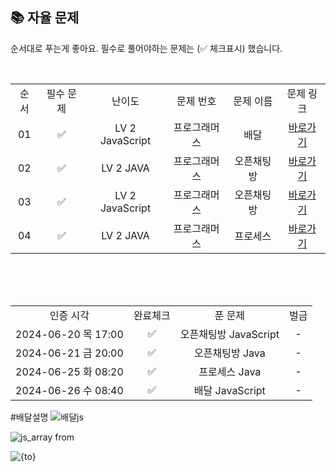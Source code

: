 
## 📚 자율 문제

순서대로 푸는게 좋아요.
필수로 풀어야하는 문제는 (✅ 체크표시) 했습니다.

<br/>
<table>
  <tr>
    <td align="center">순서</td>
    <td align="center">필수 문제</td>
    <td align="center">난이도</td>
    <td align="center">문제 번호</td>
    <td align="center">문제 이름</td>
    <td align="center">문제 링크</td>
  </tr>
   <tr>
    <td align="center">01</td>
    <td align="center">✅</td>
    <td align="center">LV 2 JavaScript</td>
    <td align="center">프로그래머스</td>
    <td align="center">배달</td>
    <td align="center"><a href="https://school.programmers.co.kr/learn/courses/30/lessons/12978">바로가기</a></td>
  </tr>
     <tr>
    <td align="center">02</td>
    <td align="center">✅</td>
    <td align="center">LV 2 JAVA</td>
    <td align="center">프로그래머스</td>
    <td align="center">오픈채팅방</td>
    <td align="center"><a href="https://school.programmers.co.kr/learn/courses/30/lessons/42888">바로가기</a></td>
  </tr>
  <tr>
    <td align="center">03</td>
    <td align="center">✅</td>
    <td align="center">LV 2 JavaScript</td>
    <td align="center">프로그래머스</td>
    <td align="center">오픈채팅방</td>
    <td align="center"><a href="https://school.programmers.co.kr/learn/courses/30/lessons/42888">바로가기</a></td>
  </tr>
     <tr>
    <td align="center">04</td>
    <td align="center">✅</td>
    <td align="center">LV 2 JAVA</td>
    <td align="center">프로그래머스</td>
    <td align="center">프로세스</td>
    <td align="center"><a href="https://school.programmers.co.kr/learn/courses/30/lessons/42587">바로가기</a></td>
  </tr>

</table>
<br/><br/>


<br>

<table>
  <tr>
    <td align="center">인증 시각</td>
    <td align="center">완료체크</td>
    <td align="center">푼 문제</td>
    <td align="center">벌금</td>
  </tr>
  <tr>
    <td align="center">2024-06-20 목 17:00</td>
    <td align="center">✅</td>
    <td align="center">오픈채팅방 JavaScript</td>
    <td align="center">-</td>
  </tr>
    <tr>
    <td align="center">2024-06-21 금 20:00</td>
    <td align="center">✅</td>
    <td align="center">오픈채팅방 Java</td>
    <td align="center">-</td>
  </tr>
  <tr>
    <td align="center">2024-06-25 화 08:20</td>
    <td align="center">✅</td>
    <td align="center">프로세스 Java</td>
    <td align="center">-</td>
  </tr>
  <tr>
    <td align="center">2024-06-26 수 08:40</td>
    <td align="center">✅</td>
    <td align="center">배달 JavaScript</td>
    <td align="center">-</td>
  </tr>
</table>





#배달설명
![배달js](https://github.com/Youth787/SSAFY_Algorithm_Study/assets/122343467/efb0bc2e-92a7-464e-a8ea-0e772173e2e2)

![js_array from](https://github.com/Youth787/SSAFY_Algorithm_Study/assets/122343467/b412ad69-3a54-4ec6-85cd-9142c7e32267)

![{to}](https://github.com/Youth787/SSAFY_Algorithm_Study/assets/122343467/718cf986-bd6d-4844-910b-403c750e4fdc)

